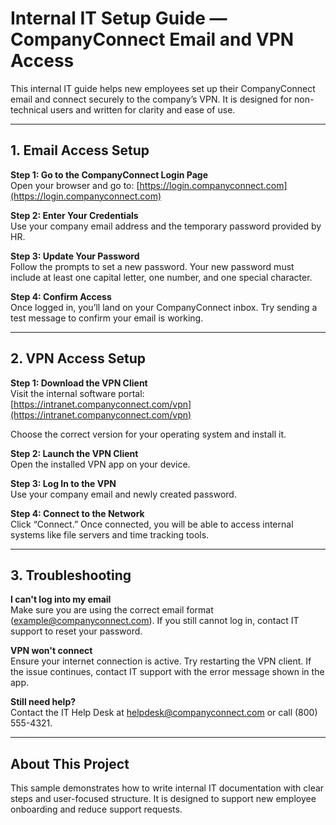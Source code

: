 # Internal IT Setup Guide — CompanyConnect Email and VPN Access

This internal IT guide helps new employees set up their CompanyConnect email and connect securely to the company’s VPN. It is designed for non-technical users and written for clarity and ease of use.

---

## 1. Email Access Setup

**Step 1: Go to the CompanyConnect Login Page**  
Open your browser and go to: [https://login.companyconnect.com](https://login.companyconnect.com)

**Step 2: Enter Your Credentials**  
Use your company email address and the temporary password provided by HR.

**Step 3: Update Your Password**  
Follow the prompts to set a new password. Your new password must include at least one capital letter, one number, and one special character.

**Step 4: Confirm Access**  
Once logged in, you’ll land on your CompanyConnect inbox. Try sending a test message to confirm your email is working.

---

## 2. VPN Access Setup

**Step 1: Download the VPN Client**  
Visit the internal software portal: [https://intranet.companyconnect.com/vpn](https://intranet.companyconnect.com/vpn)

Choose the correct version for your operating system and install it.

**Step 2: Launch the VPN Client**  
Open the installed VPN app on your device.

**Step 3: Log In to the VPN**  
Use your company email and newly created password.

**Step 4: Connect to the Network**  
Click “Connect.” Once connected, you will be able to access internal systems like file servers and time tracking tools.

---

## 3. Troubleshooting

**I can't log into my email**  
Make sure you are using the correct email format (example@companyconnect.com). If you still cannot log in, contact IT support to reset your password.

**VPN won't connect**  
Ensure your internet connection is active. Try restarting the VPN client. If the issue continues, contact IT support with the error message shown in the app.

**Still need help?**  
Contact the IT Help Desk at helpdesk@companyconnect.com or call (800) 555-4321.

---

## About This Project

This sample demonstrates how to write internal IT documentation with clear steps and user-focused structure. It is designed to support new employee onboarding and reduce support requests.
